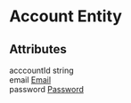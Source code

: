 # Account Entity

## Attributes


acccountId string
<br>
email [Email](../value-objects/email.md)
<br>
password [Password](../value-objects/password.md)


 


